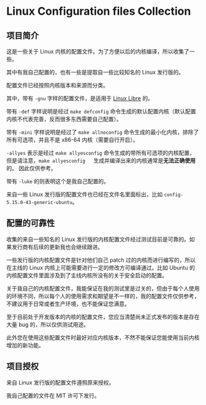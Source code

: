 # Linux Configuration files Collection

## 项目简介

这是一些关于 Linux 内核的配置文件。为了方便以后的内核编译，所以收集了一些。

其中有我自己配置的，也有一些是提取自一些比较知名的 Linux 发行版的。

配置文件已经按照内核版本和来源而分类。

其中，带有 `-gnu` 字样的配置文件，是适用于 [Linux Libre](https://en.wikipedia.org/wiki/Linux-libre) 的。

带有 `-def` 字样说明是经过 `make defconfig` 命令生成的默认配置内核（默认配置内核不代表完善，反而很多东西需要自己配置）。

带有 `-mini` 字样说明是经过了 `make allnoconfig` 命令生成的最小化内核，排除了所有可选项，并且不是 x86-64 内核（需要自行开启）。

`-allyes` 表示是经过 `make allyesconfig` 命令生成的带所有可选项的内核配置，但是请注意，`make allyesconfig   `生成并编译出来的内核通常是**无法正确使用**的。 因此仅供参考。

带有 `-luke` 的则表明这个是我自己配置的。

来自一些 Linux 发行版的配置文件也已经在文件名里面标出，比如 `config-5.15.0-43-generic-ubuntu`。



## 配置的可靠性

收集的来自一些知名的 Linux 发行版的内核配置文件经过测试目前是可靠的。如果发行商有后续的更新我也会继续跟进。

一些发行版的内核配置文件是针对他们自己 patch 过的内核而进行编写的，所以在主线的 Linux 内核上可能需要进行一定的修改方可编译通过。比如 Ubuntu 的内核配置文件里面涉及到了主线内核所没有的关于安全启动的配置。

关于我自己的内核配置文件，我能保证在我的测试里是过关的，但由于每个人使用的环境不同，所以每个人的使用需求和期望是不一样的，我的配置文件仅供参考，不建议用于日常或者生产环境，也不能保证您满意。

至于目前处于开发版本的内核的配置文件，您应当清楚尚未正式发布的版本是存在大量 bug 的，所以仅供测试用途。

此外您在使用这些配置文件时最好对应内核版本，不然不能保证您能使用当前内核增加的新功能。



## 项目授权

来自 Linux 发行版的配置文件遵照原来授权。

我自己配置的文件在 MIT 许可下发行。







